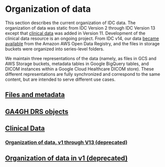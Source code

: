 # Organization of data

This section describes the current organization of IDC data. The organization of data was static from IDC Version 2  through IDC Version 13 except that [clinical data](organization-of-data-v2-through-v13-deprecated/clinical.md) was added in Version 11. Development of the clinical data resource is an ongoing project. From IDC v14, our data [became available](https://registry.opendata.aws/nci-imaging-data-commons/) from the Amazon AWS Open Data Registry, and the files in storage buckets were organized into series-level folders.

We maintain three representations of the data (namely, as files in GCS and AWS Storage buckets, metadata tables in Google BigQuery tables, and DICOM instances within a Google Cloud Healthcare DICOM store). These different representations are fully synchronized and correspond to the same content, but are intended to serve different use cases.

## [Files and metadata](files-and-metadata.md)

## [GA4GH DRS objects](organization-of-data-v2-through-v13-deprecated/guids-and-uuids.md)

## [Clinical Data](organization-of-data-v2-through-v13-deprecated/clinical.md)

### [Organization of data, v1 through V13 (deprecated)](./#organization-of-data-v1-through-v13-deprecated)

## [Organization of data in v1 (deprecated)](organization-of-data-v1.md)
